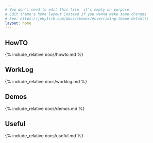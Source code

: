 ```yaml
---
# You don't need to edit this file, it's empty on purpose.
# Edit theme's home layout instead if you wanna make some changes
# See: https://jekyllrb.com/docs/themes/#overriding-theme-defaults
layout: home
---
```


## HowTO

{% include_relative docs/howto.md %}

## WorkLog

{% include_relative docs/worklog.md %}

## Demos

{% include_relative docs/demos.md %}

## Useful

{% include_relative docs/useful.md %}




